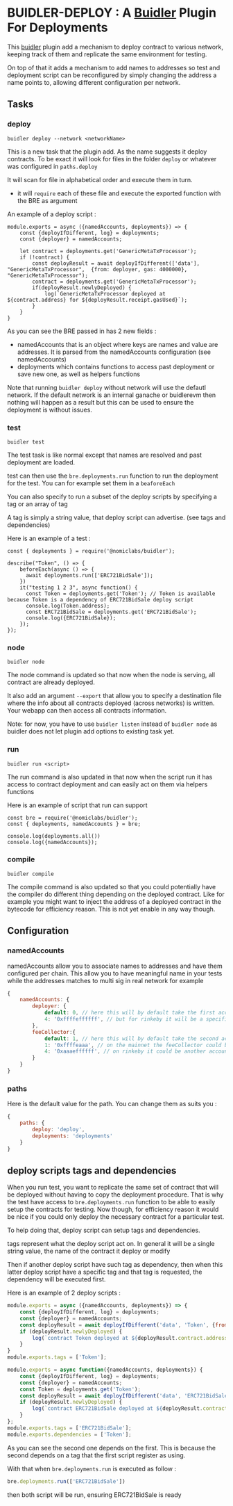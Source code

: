 # BUIDLER-DEPLOY : A [Buidler](https://buidler.dev) Plugin For Deployments

This [buidler](https://buidler.dev) plugin add a mechanism to deploy contract to various network, keeping track of them and replicate the same environment for testing.

On top of that it adds a mechanism to add names to addresses so test and deployment script can be reconfigured by simply changing the address a name points to, allowing different configuration per network.

## Tasks

### deploy

`buidler deploy --network <networkName>`

This is a new task that the plugin add. As the name suggests it deploy contracts.
To be exact it will look for files in the folder `deploy` or whatever was configured in `paths.deploy`

It will scan for file in alphabetical order and execute them in turn.
- it will `require` each of these file and execute the exported function with the BRE as argument

An example of a deploy script :

```
module.exports = async ({namedAccounts, deployments}) => {
    const {deployIfDifferent, log} = deployments;
    const {deployer} = namedAccounts;

    let contract = deployments.get('GenericMetaTxProcessor');
    if (!contract) {
        const deployResult = await deployIfDifferent(['data'], "GenericMetaTxProcessor",  {from: deployer, gas: 4000000}, "GenericMetaTxProcessor");
        contract = deployments.get('GenericMetaTxProcessor');
        if(deployResult.newlyDeployed) {
            log(`GenericMetaTxProcessor deployed at ${contract.address} for ${deployResult.receipt.gasUsed}`);
        }
    }
}
```

As you can see the BRE passed in has 2 new fields :
- namedAccounts that is an object where keys are names and value are addresses. It is parsed from the namedAccounts configuration (see namedAccounts)
- deployments which contains functions to access past deployment or save new one, as well as helpers functions


Note that running `buidler deploy` without network will use the defautl network. If the default network is an internal ganache or buidlerevm then nothing will happen as a result but this can be used to ensure the deployment is without issues.

### test

`buidler test`

The test task is like normal except that names are resolved and past deployment are loaded.

test can then use the `bre.deployments.run` function to run the deployment for the test.
You can for example set them in a `beaforeEach`

You can also specify to run a subset of the deploy scripts by specifying a tag or an array of tag

A tag is simply a string value, that deploy script can advertise. (see tags and dependencies)

Here is an example of a test :

```
const { deployments } = require('@nomiclabs/buidler');

describe("Token", () => {
    beforeEach(async () => {
      await deployments.run(['ERC721BidSale']);
    })
    it("testing 1 2 3", async function() {
      const Token = deployments.get('Token'); // Token is available because Token is a dependency of ERC721BidSale deploy script
      console.log(Token.address);
      const ERC721BidSale = deployments.get('ERC721BidSale');
      console.log({ERC721BidSale});
    });
});
```

### node

`buidler node`

The node command is updated so that now when the node is serving, all contract are already deployed.

It also add an argument `--export` that allow you to specify a destination file where the info about all contracts deployed (across networks) is written.
Your webapp can then access all contracts information.

Note: for now, you have to use `buidler listen` instead of `buidler node` as buidler does not let plugin add options to existing task yet.

### run

`buidler run <script>`

The run command is also updated in that now when the script run it has access to contract deployment and can easily act on them via helpers functions

Here is an example of script that run can support

```
const bre = require('@nomiclabs/buidler');
const { deployments, namedAccounts } = bre;

console.log(deployments.all())
console.log({namedAccounts});
```


### compile

`buidler compile`

The compile command is also updated so that you could potentially have the compiler do different thing depending on the deployed contract. Like for example you might want to inject the address of a deployed contract in the bytecode for efficiency reason.
This is not yet enable in any way though. 


## Configuration

### namedAccounts

namedAccounts allow you to associate names to addresses and have them configured per chain.
This allow you to have meaningful name in your tests while the addresses matches to multi sig in real network for example

```js
{
    namedAccounts: {
        deployer: {
            default: 0, // here this will by default take the first account as deployer
            4: '0xffffeffffff', // but for rinkeby it will be a specific address
        },
        feeCollector:{
            default: 1, // here this will by default take the second account as feeCollector (so in the test this will be a different account that the deployer)
            1: '0xffffeaaa', // on the mainnet the feeCollector could be a multi sig
            4: '0xaaaeffffff', // on rinkeby it could be another account
        }
    }
}
```


### paths

Here is the default value for the path. You can change them as suits you :

```js
{
    paths: {
        deploy: 'deploy',
        deployments: 'deployments'
    }
}
```

## deploy scripts tags and dependencies

When you run test, you want to replicate the same set of contract that will be deployed without having to copy the deployment procedure.
That is why the test have access to `bre.deployments.run` function to be able to easily setup the contracts for testing.
Now though, for efficiency reason it would be nice if you could only deploy the necessary contract for a particular test.

To help doing that, deploy script can setup tags and dependencies.

tags represent what the deploy script act on. In general it will be a single string value, the name of the contract it deploy or modify

Then if another deploy script have such tag as dependency, then when this latter deploy script have a specific tag and that tag is requested, the dependency will be executed first.

Here is an example of 2 deploy scripts :

```js
module.exports = async ({namedAccounts, deployments}) => {
    const {deployIfDifferent, log} = deployments;
    const {deployer} = namedAccounts;
    const deployResult = await deployIfDifferent('data', 'Token', {from: deployer}, 'Token');
    if (deployResult.newlyDeployed) {
        log(`contract Token deployed at ${deployResult.contract.address} using ${deployResult.receipt.gasUsed} gas`);
    }
}
module.exports.tags = ['Token'];
```


```js
module.exports = async function({namedAccounts, deployments}) {
    const {deployIfDifferent, log} = deployments;
    const {deployer} = namedAccounts;
    const Token = deployments.get('Token');
    const deployResult = await deployIfDifferent('data', 'ERC721BidSale', {from: deployer}, 'ERC721BidSale', Token.address, 1, 3600);
    if (deployResult.newlyDeployed) {
        log(`contract ERC721BidSale deployed at ${deployResult.contract.address} using ${deployResult.receipt.gasUsed} gas`);
    }
};
module.exports.tags = ['ERC721BidSale'];
module.exports.dependencies = ['Token'];
```

As you can see the second one depends on the first. This is because the second depends on a tag that the first script register as using.

With that when `bre.deployments.run` is executed as follow :

```js
bre.deployments.run(['ERC721BidSale'])
```

then both script will be run, ensuring ERC721BidSale is ready

